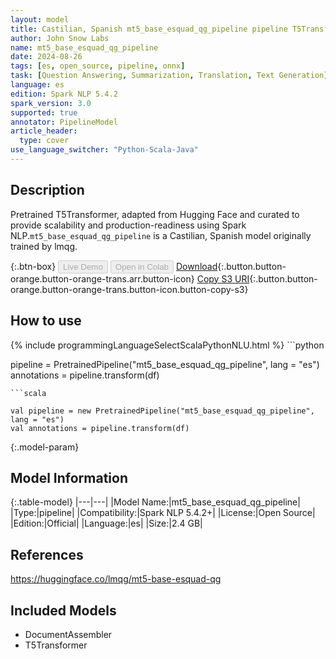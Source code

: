 ```yaml
---
layout: model
title: Castilian, Spanish mt5_base_esquad_qg_pipeline pipeline T5Transformer from lmqg
author: John Snow Labs
name: mt5_base_esquad_qg_pipeline
date: 2024-08-26
tags: [es, open_source, pipeline, onnx]
task: [Question Answering, Summarization, Translation, Text Generation]
language: es
edition: Spark NLP 5.4.2
spark_version: 3.0
supported: true
annotator: PipelineModel
article_header:
  type: cover
use_language_switcher: "Python-Scala-Java"
---
```


## Description

Pretrained T5Transformer, adapted from Hugging Face and curated to provide scalability and production-readiness using Spark NLP.`mt5_base_esquad_qg_pipeline` is a Castilian, Spanish model originally trained by lmqg.

{:.btn-box}
<button class="button button-orange" disabled>Live Demo</button>
<button class="button button-orange" disabled>Open in Colab</button>
[Download](https://s3.amazonaws.com/auxdata.johnsnowlabs.com/public/models/mt5_base_esquad_qg_pipeline_es_5.4.2_3.0_1724666046209.zip){:.button.button-orange.button-orange-trans.arr.button-icon}
[Copy S3 URI](s3://auxdata.johnsnowlabs.com/public/models/mt5_base_esquad_qg_pipeline_es_5.4.2_3.0_1724666046209.zip){:.button.button-orange.button-orange-trans.button-icon.button-copy-s3}

## How to use



<div class="tabs-box" markdown="1">
{% include programmingLanguageSelectScalaPythonNLU.html %}
```python

pipeline = PretrainedPipeline("mt5_base_esquad_qg_pipeline", lang = "es")
annotations =  pipeline.transform(df)   

```
```scala

val pipeline = new PretrainedPipeline("mt5_base_esquad_qg_pipeline", lang = "es")
val annotations = pipeline.transform(df)

```
</div>

{:.model-param}
## Model Information

{:.table-model}
|---|---|
|Model Name:|mt5_base_esquad_qg_pipeline|
|Type:|pipeline|
|Compatibility:|Spark NLP 5.4.2+|
|License:|Open Source|
|Edition:|Official|
|Language:|es|
|Size:|2.4 GB|

## References

https://huggingface.co/lmqg/mt5-base-esquad-qg

## Included Models

- DocumentAssembler
- T5Transformer